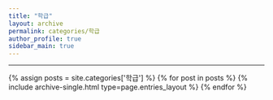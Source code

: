 ```yaml
---
title: "학급"
layout: archive
permalink: categories/학급
author_profile: true
sidebar_main: true
---
```


<!-- 공백이 포함되어 있는 카테고리 이름의 경우 site.categories['a b c'] 이런식으로! -->

***

{% assign posts = site.categories['학급'] %}
{% for post in posts %} {% include archive-single.html type=page.entries_layout %} {% endfor %}